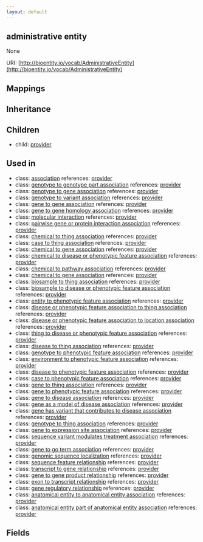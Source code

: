 ```yaml
---
layout: default
---
```


## administrative entity


None

URI: [http://bioentity.io/vocab/AdministrativeEntity](http://bioentity.io/vocab/AdministrativeEntity)
## Mappings


## Inheritance


## Children

 *  child: [provider](Provider.html)

## Used in

 *  class: [association](Association.html) references: [provider](Provider.html)
 *  class: [genotype to genotype part association](GenotypeToGenotypePartAssociation.html) references: [provider](Provider.html)
 *  class: [genotype to gene association](GenotypeToGeneAssociation.html) references: [provider](Provider.html)
 *  class: [genotype to variant association](GenotypeToVariantAssociation.html) references: [provider](Provider.html)
 *  class: [gene to gene association](GeneToGeneAssociation.html) references: [provider](Provider.html)
 *  class: [gene to gene homology association](GeneToGeneHomologyAssociation.html) references: [provider](Provider.html)
 *  class: [molecular interaction](MolecularInteraction.html) references: [provider](Provider.html)
 *  class: [pairwise gene or protein interaction association](PairwiseGeneOrProteinInteractionAssociation.html) references: [provider](Provider.html)
 *  class: [chemical to thing association](ChemicalToThingAssociation.html) references: [provider](Provider.html)
 *  class: [case to thing association](CaseToThingAssociation.html) references: [provider](Provider.html)
 *  class: [chemical to gene association](ChemicalToGeneAssociation.html) references: [provider](Provider.html)
 *  class: [chemical to disease or phenotypic feature association](ChemicalToDiseaseOrPhenotypicFeatureAssociation.html) references: [provider](Provider.html)
 *  class: [chemical to pathway association](ChemicalToPathwayAssociation.html) references: [provider](Provider.html)
 *  class: [chemical to gene association](ChemicalToGeneAssociation.html) references: [provider](Provider.html)
 *  class: [biosample to thing association](BiosampleToThingAssociation.html) references: [provider](Provider.html)
 *  class: [biosample to disease or phenotypic feature association](BiosampleToDiseaseOrPhenotypicFeatureAssociation.html) references: [provider](Provider.html)
 *  class: [entity to phenotypic feature association](EntityToPhenotypicFeatureAssociation.html) references: [provider](Provider.html)
 *  class: [disease or phenotypic feature association to thing association](DiseaseOrPhenotypicFeatureAssociationToThingAssociation.html) references: [provider](Provider.html)
 *  class: [disease or phenotypic feature association to location association](DiseaseOrPhenotypicFeatureAssociationToLocationAssociation.html) references: [provider](Provider.html)
 *  class: [thing to disease or phenotypic feature association](ThingToDiseaseOrPhenotypicFeatureAssociation.html) references: [provider](Provider.html)
 *  class: [disease to thing association](DiseaseToThingAssociation.html) references: [provider](Provider.html)
 *  class: [genotype to phenotypic feature association](GenotypeToPhenotypicFeatureAssociation.html) references: [provider](Provider.html)
 *  class: [environment to phenotypic feature association](EnvironmentToPhenotypicFeatureAssociation.html) references: [provider](Provider.html)
 *  class: [disease to phenotypic feature association](DiseaseToPhenotypicFeatureAssociation.html) references: [provider](Provider.html)
 *  class: [case to phenotypic feature association](CaseToPhenotypicFeatureAssociation.html) references: [provider](Provider.html)
 *  class: [gene to thing association](GeneToThingAssociation.html) references: [provider](Provider.html)
 *  class: [gene to phenotypic feature association](GeneToPhenotypicFeatureAssociation.html) references: [provider](Provider.html)
 *  class: [gene to disease association](GeneToDiseaseAssociation.html) references: [provider](Provider.html)
 *  class: [gene as a model of disease association](GeneAsAModelOfDiseaseAssociation.html) references: [provider](Provider.html)
 *  class: [gene has variant that contributes to disease association](GeneHasVariantThatContributesToDiseaseAssociation.html) references: [provider](Provider.html)
 *  class: [genotype to thing association](GenotypeToThingAssociation.html) references: [provider](Provider.html)
 *  class: [gene to expression site association](GeneToExpressionSiteAssociation.html) references: [provider](Provider.html)
 *  class: [sequence variant modulates treatment association](SequenceVariantModulatesTreatmentAssociation.html) references: [provider](Provider.html)
 *  class: [gene to go term association](GeneToGoTermAssociation.html) references: [provider](Provider.html)
 *  class: [genomic sequence localization](GenomicSequenceLocalization.html) references: [provider](Provider.html)
 *  class: [sequence feature relationship](SequenceFeatureRelationship.html) references: [provider](Provider.html)
 *  class: [transcript to gene relationship](TranscriptToGeneRelationship.html) references: [provider](Provider.html)
 *  class: [gene to gene product relationship](GeneToGeneProductRelationship.html) references: [provider](Provider.html)
 *  class: [exon to transcript relationship](ExonToTranscriptRelationship.html) references: [provider](Provider.html)
 *  class: [gene regulatory relationship](GeneRegulatoryRelationship.html) references: [provider](Provider.html)
 *  class: [anatomical entity to anatomical entity association](AnatomicalEntityToAnatomicalEntityAssociation.html) references: [provider](Provider.html)
 *  class: [anatomical entity part of anatomical entity association](AnatomicalEntityPartOfAnatomicalEntityAssociation.html) references: [provider](Provider.html)

## Fields

